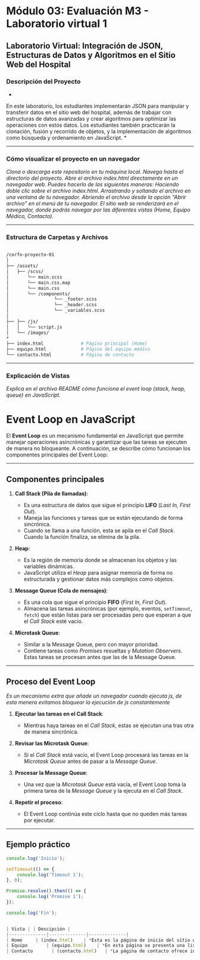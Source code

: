 # Módulo 03: Evaluación M3 - Laboratorio virtual 1
## Laboratorio Virtual: Integración de JSON, Estructuras de Datos y Algoritmos en el Sitio Web del Hospital

### Descripción del Proyecto
*
En este laboratorio, los estudiantes implementarán JSON para manipular y transferir datos en el sitio web del hospital, además de trabajar con estructuras de datos avanzadas y crear algoritmos para optimizar las operaciones con estos datos. Los estudiantes también practicarán la clonación, fusión y recorrido de objetos, y la implementación de algoritmos como búsqueda y ordenamiento en JavaScript.
*

---

### Cómo visualizar el proyecto en un navegador
*Clona o descarga este repositorio en tu máquina local.
Navega hasta el directorio del proyecto.
Abre el archivo index.html directamente en un navegador web. Puedes hacerlo de las siguientes maneras:
Haciendo doble clic sobre el archivo index.html.
Arrastrando y soltando el archivo en una ventana de tu navegador.
Abriendo el archivo desde la opción "Abrir archivo" en el menú de tu navegador.
El sitio web se renderizará en el navegador, donde podrás navegar por las diferentes vistas (Home, Equipo Médico, Contacto).*

---

### Estructura de Carpetas y Archivos
```bash

/corfo-proyecto-01
│
├── /assets/
│   ├── /scss/
│       └── main.scss 
│       └── main.css.map
│       └── main.css
│       └── /components/  
│                 └── _footer.scss
│                 └── _header.scss
│                 └── _variables.scss
│  
├── ├── /js/
│   │   └── script.js
│   └── /images/         
*
├── index.html              # Página principal (Home)
├── equipo.html             # Página del equipo médico
└── contacto.html           # Página de contacto

```

---







### Explicación de Vistas

*Explica en el archivo README cómo funciona el event loop (stack, heap, queue) en JavaScript.*


# Event Loop en JavaScript

El **Event Loop** es un mecanismo fundamental en JavaScript que permite manejar operaciones asincrónicas y garantizar que las tareas se ejecuten de manera no bloqueante. A continuación, se describe cómo funcionan los componentes principales del Event Loop:

---

## Componentes principales

1. **Call Stack (Pila de llamadas)**:
   - Es una estructura de datos que sigue el principio **LIFO** (*Last In, First Out*).
   - Maneja las funciones y tareas que se están ejecutando de forma sincrónica.
   - Cuando se llama a una función, esta se apila en el *Call Stack*. Cuando la función finaliza, se elimina de la pila.

2. **Heap**:
   - Es la región de memoria donde se almacenan los objetos y las variables dinámicas.
   - JavaScript utiliza el *Heap* para asignar memoria de forma no estructurada y gestionar datos más complejos como objetos.

3. **Message Queue (Cola de mensajes)**:
   - Es una cola que sigue el principio **FIFO** (*First In, First Out*).
   - Almacena las tareas asincrónicas (por ejemplo, eventos, `setTimeout`, `fetch`) que están listas para ser procesadas pero que esperan a que el *Call Stack* esté vacío.

4. **Microtask Queue**:
   - Similar a la Message Queue, pero con mayor prioridad.
   - Contiene tareas como *Promises* resueltas y *Mutation Observers*. Estas tareas se procesan antes que las de la Message Queue.

---

## Proceso del Event Loop

*Es un mecanismo extra que añade un navegador cuando ejecuta js, de esta menera evitamos bloquear la ejecución de js constantemente*

1. **Ejecutar las tareas en el Call Stack**:
   - Mientras haya tareas en el *Call Stack*, estas se ejecutan una tras otra de manera sincrónica.

2. **Revisar las Microtask Queue**:
   - Si el *Call Stack* está vacío, el Event Loop procesará las tareas en la *Microtask Queue* antes de pasar a la *Message Queue*.

3. **Procesar la Message Queue**:
   - Una vez que la *Microtask Queue* está vacía, el Event Loop toma la primera tarea de la *Message Queue* y la ejecuta en el *Call Stack*.

4. **Repetir el proceso**:
   - El Event Loop continúa este ciclo hasta que no queden más tareas por ejecutar.

---

## Ejemplo práctico

```javascript
console.log('Inicio');

setTimeout(() => {
    console.log('Timeout 1');
}, 0);

Promise.resolve().then(() => {
    console.log('Promise 1');
});

console.log('Fin');


| Vista | | Descipción |
|--------------|--------------|--------------|
| Home     | (index.html)    | *Esta es la página de inicio del sitio web. Presenta una descripción general de los servicios de la clínica, información sobre su misión y visión, y enlaces a otras secciones como el equipo médico y la página de contacto.*|
| Equipo       | (equipo.html)    | *En esta página se presenta una lista del equipo médico que trabaja en la clínica. Cada médico tiene una breve descripción de su especialidad, experiencia y una foto. Los usuarios pueden conocer más sobre los profesionales que estarán a cargo de su cuidado.* |
| Contacto       | (contacto.html)   | *La página de contacto ofrece información sobre cómo llegar a la clínica, incluye un formulario para que los usuarios puedan enviar consultas o agendar una cita, y los detalles de contacto como dirección, teléfono y correo electrónico.* |